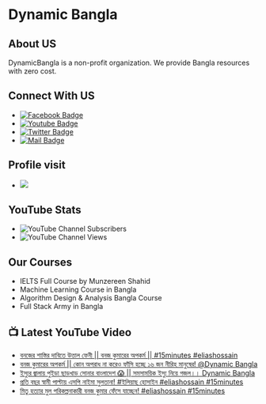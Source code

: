 # Dynamic Bangla 
## About US
DynamicBangla is a non-profit organization. We provide Bangla resources with zero cost. 
## Connect With US
- [![Facebook Badge](https://img.shields.io/badge/Facebook-1877F2?style=for-the-badge&logo=facebook&logoColor=white)](https://www.facebook.com/DynamicLearnerBangla)
- [![Youtube Badge](https://img.shields.io/badge/YouTube-FF0000?style=for-the-badge&logo=youtube&logoColor=white)](https://www.youtube.com/channel/UCoPrqgPJKtJMP0PZCDFjDqA)
- [![Twitter Badge](https://img.shields.io/badge/Twitter-1DA1F2?style=for-the-badge&logo=twitter&logoColor=white)](https://twitter.com/DynamicBangla) 
- [![Mail Badge](https://img.shields.io/badge/Gmail-D14836?style=for-the-badge&logo=gmail&logoColor=white)](mailto:DynamicBangla@yahoo.com)


## Profile visit
- ![](https://komarev.com/ghpvc/?username=DynamicBangla&label=PROFILE+VIEWS)
## YouTube Stats
- ![YouTube Channel Subscribers](https://img.shields.io/youtube/channel/subscribers/UCoPrqgPJKtJMP0PZCDFjDqA?style=social)
- ![YouTube Channel Views](https://img.shields.io/youtube/channel/views/UCoPrqgPJKtJMP0PZCDFjDqA?style=social)
## Our Courses
- IELTS Full Course by Munzereen Shahid
- Machine Learning Course in Bangla
- Algorithm Design & Analysis Bangla Course
- Full Stack Army in Bangla



## 📺 Latest YouTube Video
<!-- BLOG-POST-LIST:START -->
- [বনজের শাস্তির দাবিতে উত্তাল ফেনী || বনজ কুমারের অপকর্ম || #15minutes #eliashossain](https://www.youtube.com/watch?v=txSdqncAvMs)
- [বনজ কুমারের অপকর্ম || কোন অপরাধ না করেও ফাঁসি হচ্ছে ১৬ জন নীরিহ মানুষের! @Dynamic Bangla](https://www.youtube.com/watch?v=yYYLl6G3aZo)
- [ইস্যুর জ্বালায় পুইড়া ছাড়খাড় সোনার বাংলাদেশ 😱 || সমসাময়িক ইস্যু নিয়ে গজল।। Dynamic Bangla](https://www.youtube.com/watch?v=3g8UK4MW5Do)
- [প্রতি বছর স্বামী পাল্টায় এসপি নাইমা সুলতানা! #ইলিয়াছ হোসাইন  #eliashossain    #15minutes](https://www.youtube.com/watch?v=WUiMN0RlVIk)
- [মিতু হত্যার মুল পরিকল্পনাকারী বনজ কুমার ফেঁসে যাচ্ছেন! #eliashossain #15minutes](https://www.youtube.com/watch?v=r1qEM_FkT0s)
<!-- BLOG-POST-LIST:END -->
